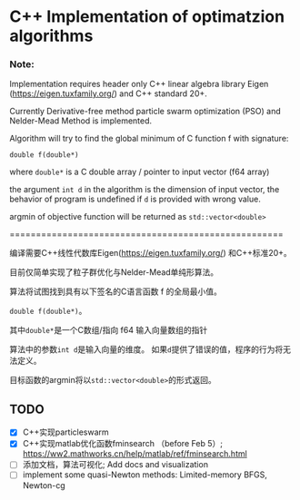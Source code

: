 # C++ Implementation of optimatzion algorithms
### Note:
Implementation requires header only C++ linear algebra library Eigen (https://eigen.tuxfamily.org/)
and C++ standard 20+.

Currently Derivative-free method particle swarm optimization (PSO) and Nelder-Mead Method is implemented.

Algorithm will try to find the global minimum of C function f with signature:

`double f(double*)`

where `double*` is a C double array / pointer to input vector (f64 array)

the argument `int d` in the algorithm is the dimension of input vector,
the behavior of program is undefined if `d` is provided with wrong value.

argmin of objective function will be returned as `std::vector<double>`

====================================================

编译需要C++线性代数库Eigen(https://eigen.tuxfamily.org/)
和C++标准20+。

目前仅简单实现了粒子群优化与Nelder-Mead单纯形算法。

算法将试图找到具有以下签名的C语言函数 f 的全局最小值。

`double f(double*)`。

其中`double*`是一个C数组/指向 f64 输入向量数组的指针

算法中的参数`int d`是输入向量的维度。
如果`d`提供了错误的值，程序的行为将无法定义。

目标函数的argmin将以`std::vector<double>`的形式返回。

## TODO
- [X] C++实现particleswarm
- [X] C++实现matlab优化函数fminsearch （before Feb 5）; https://ww2.mathworks.cn/help/matlab/ref/fminsearch.html
- [ ] 添加文档，算法可视化; Add docs and visualization
- [ ] implement some quasi-Newton methods: Limited-memory BFGS, Newton-cg
